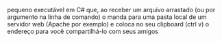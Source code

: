pequeno executável em C# que, ao receber um arquivo arrastado (ou por argumento na linha de comando) o manda para uma pasta local de um servidor web (Apache por exemplo) e coloca no seu clipboard (ctrl v) o endereço para você compartilhá-lo com seus amigos